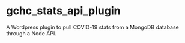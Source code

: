 # gchc_stats_api_plugin
A Wordpress plugin to pull COVID-19 stats from a MongoDB database through a Node API.
